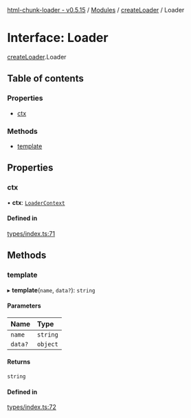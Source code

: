 [html-chunk-loader - v0.5.15](../README.md) / [Modules](../modules.md) / [createLoader](../modules/createLoader.md) / Loader

# Interface: Loader

[createLoader](../modules/createLoader.md).Loader

## Table of contents

### Properties

- [ctx](createLoader.Loader.md#ctx)

### Methods

- [template](createLoader.Loader.md#template)

## Properties

### ctx

• **ctx**: [`LoaderContext`](../modules/createLoader.md#loadercontext)

#### Defined in

[types/index.ts:71](https://github.com/abschill/html-chunk-loader/blob/26a5a98/src/types/index.ts#L71)

## Methods

### template

▸ **template**(`name`, `data?`): `string`

#### Parameters

| Name | Type |
| :------ | :------ |
| `name` | `string` |
| `data?` | `object` |

#### Returns

`string`

#### Defined in

[types/index.ts:72](https://github.com/abschill/html-chunk-loader/blob/26a5a98/src/types/index.ts#L72)
